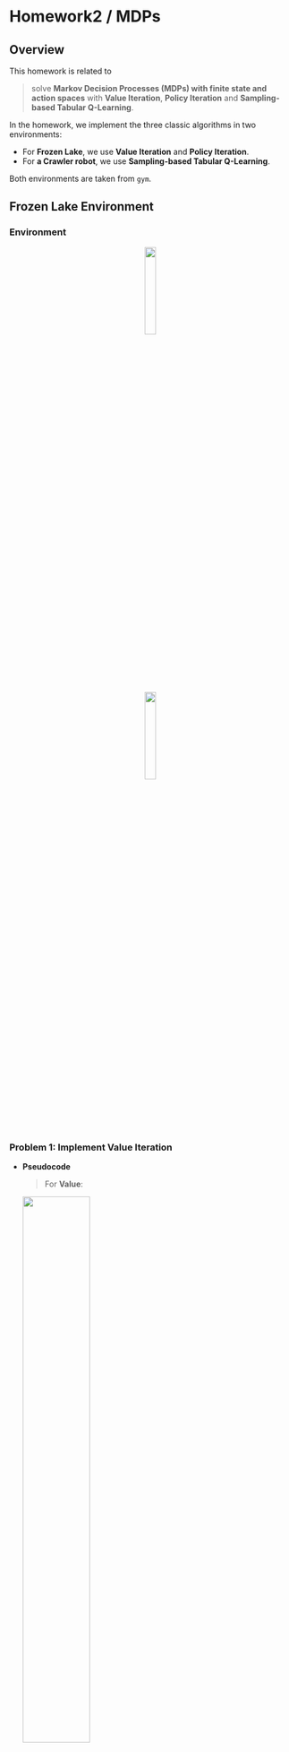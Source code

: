 # Homework2 / MDPs

## Overview
This homework is related to 
> solve <b>Markov Decision Processes (MDPs) with finite state and action spaces</b> with <b>Value Iteration</b>, <b>Policy Iteration</b> and <b>Sampling-based Tabular Q-Learning</b>. 

In the homework, we implement the three classic algorithms in two environments: 
* For <b>Frozen Lake</b>, we use **Value Iteration** and **Policy Iteration**. 
* For <b>a Crawler robot</b>, we use **Sampling-based Tabular Q-Learning**.

Both environments are taken from `gym`.

## Frozen Lake Environment
### Environment
<p align="center"><img src="imgs/frozen.PNG" width=20%  height=20%/></p>
<p align="center"><img src="imgs/illustrate.PNG" width=20%  height=20%/></p>

### Problem 1: Implement Value Iteration
* <b>Pseudocode</b>
	
	> For <b>Value</b>:
	<p align="left"><img src="imgs/value.PNG" width=50%  height=50%/></p>
	
	> For <b>Policy</b>:
	<p align="left"><img src="imgs/policy.PNG" width=50%  height=50%/></p>

* <b>Code</b>

	* Intialize `V` and `pi`.
	```
	V = np.zeros(mdp.nS)
	pi = np.zeros(mdp.nS)
	```

	* For all the state `s`, follow the steps below:
		- Sum up the dicounted reward for one action.		
		```
		for prob, nxt_sta, reward in mdp.P[s][a]:
			action[a] += prob * (reward + gamma * Vprev[nxt_sta])
		```
		
		- Select the maximum rewards to the value `V`.
		```
		V[s] = action.max()
		```
		
		- Argmax the rewards to the policy `pi`.
		```
		pi[s] = np.argmax(action)
		```

	* Finally, Repeat iterate all the states.
		
### Problem 2: Implement Policy Iteration
The implemention of Policy Iteration is divided into three parts. 
One for `state value function`, 
another one for `state-action value function` 
and the other one for `policy iteration`, 
which combines `state value function` and `state-action value function`. 
* <b>Pseudocode</b>

	> For <b>all</b>:
	<p align="left"><img src="imgs/all.PNG" width=50%  height=50%/></p>
	
	> For <b>state value</b>:
	<p align="left"><img src="imgs/state_value.PNG" width=50%  height=50%/></p>
	
	> For <b>state-action value</b>:
	<p align="left"><img src="imgs/state_action.PNG" width=50%  height=50%/></p>

* <b>Code</b>

	<b>Part 1: state value function</b> (`compute_vpi`)
	
	To be notice, we're using `np.linalg.solve` to calculate the value `V`.
	
	> Follow the guide bellow.
	
		```
		# V[s] = P*(R + \gamma*V[s'])
		# => (I-\gamma*P)*V = P*R
		# solve linear matrix
		# (I-\gamma*P): (nS, nS) => a
		# P*R => b
		```
		
	* Intialize `a` and `b`.
	```
	a = np.eye(mdp.nS)
	b = np.zeros(mdp.nS)
	```

	* For all the state `s`, we calculate `a` and `b` in the way that the guide shows.
	```
	for prob, nxt_sta, reward in mdp.P[s][pi[s]]:            
		a[s][nxt_sta] -= gamma * prob
		b[s] += prob * reward
	```

	* Calculate the value `V` with `np.linalg.solve`.
	```
	V = np.linalg.solve(a, b)
	```
		
	<b>Part 2: state-action value function</b> (`compute_qpi`)

	* Intialize `Qpi`.
	```
	Qpi = np.zeros([mdp.nS, mdp.nA])	
	```

	* For all the state `s`, we sum up the dicounted reward for an action.
	```
	for a in range(mdp.nA):
		for prob, nxt_sta, reward in mdp.P[s][a]:
			Qpi[s][a] += prob * (reward + gamma * vpi[nxt_sta])
	```

	<b>Part 3: policy iteration</b> (`policy_iteration`)

	* Combine *Part 1* and *2*.
	* In order to get the policy `pi`, we need to argmax `qpi`. Before we get `qpi` from `compute_qpi`, the parameter `vpi` should be calculated first. So we use `compute_vpi` to output the value `vpi`. 
	```
	vpi = compute_vpi(pi_prev, mdp, gamma)
	qpi = compute_qpi(vpi, mdp, gamma)
	pi = np.argmax(qpi, axis = 1)
	```

	* Finally, iterate the policy.
		
## a Crawler robot Environment
### Environment
<p align="center"><img src="imgs/crawler.PNG" width=50%  height=50%/></p>

### Problem 3: Implement Sampling-based Tabular Q-Learning
The implemention of Sampling-based Tabular Q-Learning is also divided into three parts. 
One for `eps_greedy`, another one for `q_learning_update` 
and the other one for *the main part*, 
which combines `eps_greedy` and `q_learning_update`.
* <b>Pseudocode</b>

	> For <b>Q-learning Update</b>:
	<p align="left"><img src="imgs/q_learning.PNG" width=50%  height=50%/></p>
	
* <b>Code</b>
	
	<b>1. `eps_greedy`:</b>

	> Follow the guide below.
	
		```
		"""
		Inputs:
			q_vals: q value tables
			eps: epsilon
			state: current state
		Outputs:
			random action with probability of eps; argmax Q(s, .) with probability of (1-eps)
		"""
		# you might want to use random.random() to implement random exploration
		#   number of actions can be read off from len(q_vals[state])
		```

	* Import `random`
	* Random exploration. If random.random() > eps, argmax `q_vals`. Otherwise, random action.
	```
	if random.random() > eps:
		action = np.argmax(q_vals[state])
	else:
		action = random.randint(0, len(q_vals[state])-1)
	```
	<b>2. `q_learning_update`:</b>
	
	* Calculate the dicounted reward to the target `target`.
	```
	target = reward + gamma * np.max(q_vals[next_state])		
	```

	* Update the dicounted reward with learning rate `alpha` in Q table.
	```
	q_vals[cur_state][action] = (1 - alpha) * q_vals[cur_state][action] + alpha * target
	```
		
	<b>3. The main part:</b>
	
	Combine `eps_greedy` and `q_learning_update`.
	* Find the action.
	```
	action = eps_greedy(q_vals, eps, cur_state)
	```

	* Get `next_state` and `reward` with the action `action` calculated by `eps_greedy`.			
	```			
	next_state, reward, done, info = env.step(action)  
	```

	* Updating Q-value by `q_learning_update`.
	```
	q_learning_update(gamma, alpha, q_vals, cur_state, action, next_state, reward)
	```

	* Finally, iterate the steps above.